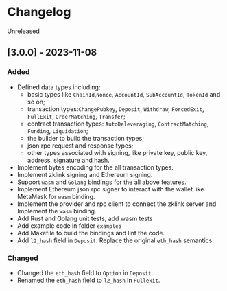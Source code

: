 # Changelog
Unreleased

## [3.0.0] - 2023-11-08
### Added
- Defined data types including:
  - basic types like `ChainId`,`Nonce`, `AccountId`, `SubAccountId`, `TokenId` and so on;
  - transaction types:`ChangePubkey`, `Deposit`, `Withdraw`, `ForcedExit`, `FullExit`, `OrderMatching`, `Transfer`;
  - contract transaction types: `AutoDeleveraging`, `ContractMatching`, `Funding`, `Liquidation`;
  - the builder to build the transaction types;
  - json rpc request and response types;
  - other types associated with signing, like private key, public key, address, signature and hash.
- Implement bytes encoding for the all transaction types.
- Implement zklink signing and Ethereum signing.
- Support `wasm` and `Golang` bindings for the all above features.
- Implement Ethereum json rpc signer to interact with the wallet like MetaMask for `wasm` binding.
- Implement the provider and rpc client to connect the zklink server and Implement the `wasm` binding.
- Add Rust and Golang unit tests, add wasm tests
- Add example code in folder `examples`
- Add Makefile to build the bindings and lint the code.
- Add `l2_hash` field in `Deposit`. Replace the original `eth_hash` semantics.

### Changed
- Changed the `eth_hash` field to `Option` in `Deposit`.
- Renamed the `eth_hash` field to `l2_hash` in `Fullexit`.